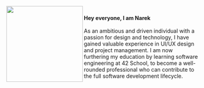 <br clear="both">

<img align="left" height="200" margin-right="20px" src="https://i.pinimg.com/originals/06/60/ef/0660efe82fa3da42ed56eef013171835.gif"  />

###

<p align="left"><b>Hey everyone, I am Narek</b><br><br>As an ambitious and driven individual with a passion for design and technology, I have gained valuable experience in UI/UX design and project management. I am now furthering my education by learning software engineering at 42 School, to become a well-rounded professional who can contribute to the full software development lifecycle.</p>

###
